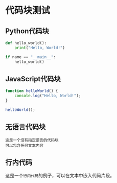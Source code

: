 # 代码块测试

## Python代码块
```python
def hello_world():
    print("Hello, World!")

if name == "__main__":
    hello_world()
```

## JavaScript代码块
```javascript
function helloWorld() {
    console.log("Hello, World!");
}

helloWorld();
```

## 无语言代码块
```
这是一个没有指定语言的代码块
可以包含任何文本内容
```

## 行内代码
这是一个`行内代码`的例子，可以在文本中嵌入代码片段。 